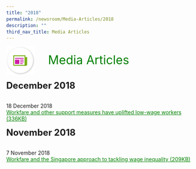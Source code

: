 ```yaml
---
title: "2018"
permalink: /newsroom/Media-Articles/2018
description: ""
third_nav_title: Media Articles
---
```

<html>
<img align="left" src="/images/icons/ico_media_articles.png" class="PressReleaseIcon"><br><font align="center" color="green" size="+3">&nbsp;&nbsp;&nbsp;&nbsp;Media Articles</font>
<br><br><br>
<font size="+2"><b>December 2018</b></font><br><br>

18 December 2018<br>
<a class="hyperlink" href="/files/pdf-media-articles/2018/Workfare%20and%20other%20support%20measures%20have%20uplifted%20low-wage%20workers.pdf">Workfare and other support measures have uplifted low-wage workers (336KB)</a>

<font size="+2"><b>November 2018</b></font><br><br>

7 November 2018<br>
<a class="hyperlink" href="/files/pdf-media-articles/2018/Workfare%20and%20the%20Singapore%20approach%20to%20tackling%20wage%20inequality.pdf
">Workfare and the Singapore approach to tackling wage inequality (209KB)</a>

<style>
img.PressReleaseIcon {
  height: 15%;
  width: 15%;
}
a.hyperlink {
    color:green;
  }
a.hyperlink:hover {
    color:MediumVioletRed;
}
</style>
</html>